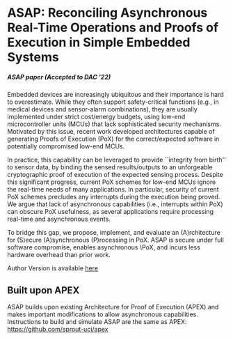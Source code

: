 # ASAP: Reconciling Asynchronous Real-Time Operations and Proofs of Execution in Simple Embedded Systems

##### ASAP paper (Accepted to DAC '22)

Embedded devices are increasingly ubiquitous and their importance is hard to overestimate. While they often support safety-critical functions (e.g., in medical devices and sensor-alarm combinations), they are usually implemented under strict cost/energy budgets, using low-end microcontroller units (MCUs) that lack sophisticated security mechanisms. Motivated by this issue, recent work developed architectures capable of generating Proofs of Execution (PoX) for the correct/expected software in potentially compromised low-end MCUs.

In practice, this capability can be leveraged to provide ``integrity from birth'' to sensor data, by binding the sensed results/outputs to an unforgeable cryptographic proof of execution of the expected sensing process. Despite this significant progress, current PoX schemes for low-end MCUs ignore the real-time needs of many applications. In particular, security of current PoX schemes precludes any interrupts during the execution being proved.
We argue that lack of asynchronous capabilities (i.e., interrupts within PoX) can obscure PoX usefulness, as several applications require processing real-time and asynchronous events.

To bridge this gap, we propose, implement, and evaluate an (A)rchitecture for (S)ecure (A)synchronous (P)rocessing in PoX. ASAP is secure under full software compromise, enables asynchronous \PoX, and incurs less hardware overhead than prior work.

Author Version is available [here](https://people.rit.edu/ac7717/asap.pdf)

## Built upon APEX

ASAP builds upon existing Architecture for Proof of Execution (APEX) and makes important modifications to allow asynchronous capabilities. Instructions to build and simulate ASAP are the same as APEX: https://github.com/sprout-uci/apex
